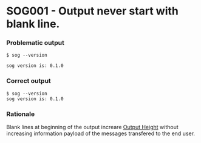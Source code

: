# SOG001 - Output never start with blank line.

### Problematic output

```shell
$ sog --version

sog version is: 0.1.0
```

### Correct output

```shell
$ sog --version
sog version is: 0.1.0
```

### Rationale

Blank lines at beginning of the output increare [Output Height](https://github.com/francescobianco/shell-output-guidelines/blob/main/GUIDELINES.md#output-height) without increasing information payload of the messages transfered to the end user.
